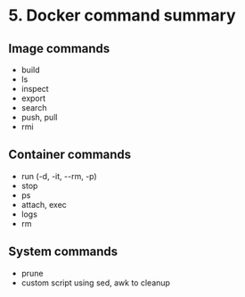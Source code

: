 # 5. Docker command summary

## Image commands
- build
- ls
- inspect
- export
- search
- push, pull
- rmi

## Container commands
- run (-d, -it, --rm, -p)
- stop
- ps
- attach, exec
- logs
- rm

## System commands
- prune
- custom script using sed, awk to cleanup

